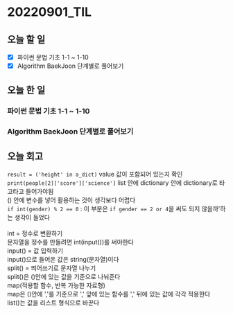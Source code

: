 # 20220901_TIL
## 오늘 할 일
- [X] 파이썬 문법 기초 1-1 ~ 1-10
- [X] Algorithm BaekJoon 단계별로 풀어보기

## 오늘 한 일
### 파이썬 문법 기초 1-1 ~ 1-10

### Algorithm BaekJoon 단계별로 풀어보기

## 오늘 회고
`result = ('height' in a_dict)` value 값이 포함되어 있는지 확인<br>
`print(people[2]['score']['science']` list 안에 dictionary 안에 dictionary로 타고타고 들어가야됨<br>
() 안에 변수를 넣어 활용하는 것이 생각보다 어렵다<br>
`if int(gender) % 2 == 0` : 이 부분은 `if gender == 2 or 4`을 써도 되지 않을까'하는 생각이 들었다<br>
<br>
int = 정수로 변환하기<br>
문자열을 정수를 만들려면 int(input())를 써야한다<br>
input() = 값 입력하기<br>
input()으로 들어온 값은 string(문자열)이다<br>
split() = 띄어쓰기로 문자열 나누기<br>
split()은 ()안에 있는 값을 기준으로 나눠준다<br>
map(적용할 함수, 반복 가능한 자료형)<br>
map은 ()안에 ','를  기준으로 ',' 앞에 있는 함수를 ',' 뒤에 있는 값에 각각 적용한다<br>
list()는 값을 리스트 형식으로 바꾼다<br>
